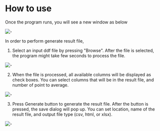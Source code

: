 # How to use

Once the program runs, you will see a new window as below

![-](/images/DDF/start.png)

In order to perform generate result file,
1. Select an input ddf file by pressing "Browse". After the file is selected, the program might take few seconds to process the file. 

![-](/images/DDF/select.png)

2. When the file is processed, all available columns will be displayed as check boxes. You can select columns that will be in the result file, and number of point to average.

![-](/images/DDF/select2.png)

3. Press Generate button to generate the result file. After the button is pressed, the save dialog will pop up. You can set location, name of the result file, and output file type (csv, html, or xlsx). 

![-](/images/DDF/save.png)